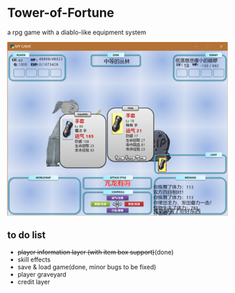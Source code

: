 # Tower-of-Fortune
a rpg game with a diablo-like equipment system

![screenshot](./pic/screenshot.png)

## to do list

- ~~player information layer (with item box support)~~(done)
- skill effects
- save & load game(done, minor bugs to be fixed)
- player graveyard
- credit layer

